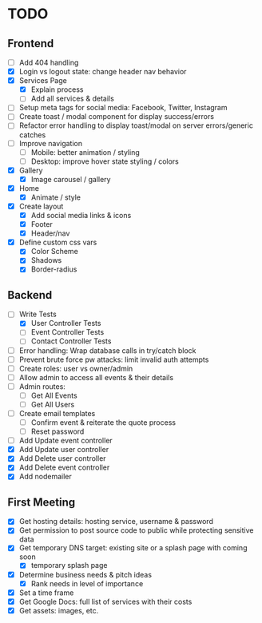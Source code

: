 # TODO

## Frontend

- [ ] Add 404 handling
- [x] Login vs logout state: change header nav behavior
- [x] Services Page
  - [x] Explain process
  - [ ] Add all services & details
- [ ] Setup meta tags for social media: Facebook, Twitter, Instagram
- [ ] Create toast / modal component for display success/errors
- [ ] Refactor error handling to display toast/modal on server errors/generic catches
- [ ] Improve navigation
  - [ ] Mobile: better animation / styling
  - [ ] Desktop: improve hover state styling / colors
- [x] Gallery
  - [x] Image carousel / gallery
- [x] Home
  - [x] Animate / style
- [x] Create layout
  - [x] Add social media links & icons
  - [x] Footer
  - [x] Header/nav
- [x] Define custom css vars
  - [x] Color Scheme
  - [x] Shadows
  - [x] Border-radius

## Backend

- [ ] Write Tests
  - [x] User Controller Tests
  - [ ] Event Controller Tests
  - [ ] Contact Controller Tests
- [ ] Error handling: Wrap database calls in try/catch block
- [ ] Prevent brute force pw attacks: limit invalid auth attempts
- [ ] Create roles: user vs owner/admin
- [ ] Allow admin to access all events & their details
- [ ] Admin routes:
  - [ ] Get All Events
  - [ ] Get All Users
- [ ] Create email templates
  - [ ] Confirm event & reiterate the quote process
  - [ ] Reset password
- [ ] Add Update event controller
- [x] Add Update user controller
- [x] Add Delete user controller
- [x] Add Delete event controller
- [x] Add nodemailer

## First Meeting

- [x] Get hosting details: hosting service, username & password
- [x] Get permission to post source code to public while protecting sensitive data
- [x] Get temporary DNS target: existing site or a splash page with coming soon
  - [x] temporary splash page
- [x] Determine business needs & pitch ideas
  - [x] Rank needs in level of importance
- [x] Set a time frame
- [x] Get Google Docs: full list of services with their costs
- [x] Get assets: images, etc.
